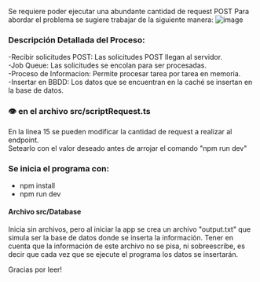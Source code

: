 Se requiere poder ejecutar una abundante cantidad de request POST 
Para abordar el problema se sugiere trabajar de la siguiente manera: 
![image](https://github.com/vlmnst/thousandsOfRequest/assets/81330160/7aaddaf1-7185-4dce-9de7-c422609f7886)


### Descripción Detallada del Proceso:
-Recibir solicitudes POST: Las solicitudes POST llegan al servidor.  
-Job Queue: Las solicitudes se encolan para ser procesadas.  
-Proceso de Informacion: Permite procesar tarea por tarea en memoria.    
-Insertar en BBDD: Los datos que se encuentran en la caché se insertan en la base de datos.  

### 👁️ en el archivo src/scriptRequest.ts
En la linea 15 se pueden modificar la cantidad de request a realizar al endpoint.  
Setearlo con el valor deseado antes de arrojar el comando "npm run dev"  

### Se inicia el programa con:
- npm install
- npm run dev

#### Archivo src/Database
Inicia sin archivos, pero al iniciar la app se crea un archivo "output.txt" que simula ser la base de datos donde se inserta la información.
Tener en cuenta que la información de este archivo no se pisa, ni sobreescribe, es decir que cada vez que se ejecute el programa
los datos se insertarán. 

Gracias por leer!
